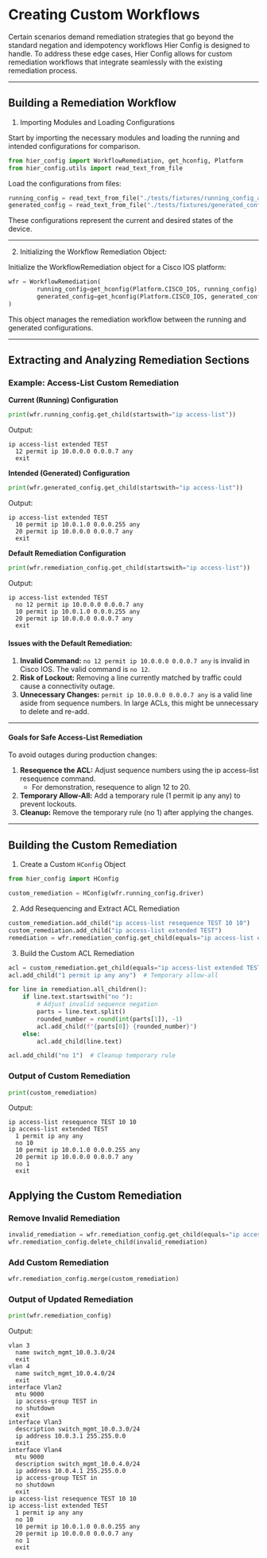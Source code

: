# Creating Custom Workflows

Certain scenarios demand remediation strategies that go beyond the standard negation and idempotency workflows Hier Config is designed to handle. To address these edge cases, Hier Config allows for custom remediation workflows that integrate seamlessly with the existing remediation process.

----

## Building a Remediation Workflow

1. Importing Modules and Loading Configurations

Start by importing the necessary modules and loading the running and intended configurations for comparison.

```python
from hier_config import WorkflowRemediation, get_hconfig, Platform
from hier_config.utils import read_text_from_file
```

Load the configurations from files:

```python
running_config = read_text_from_file("./tests/fixtures/running_config_acl.conf")
generated_config = read_text_from_file("./tests/fixtures/generated_config_acl.conf")
```

These configurations represent the current and desired states of the device.

----

2. Initializing the Workflow Remediation Object:

Initialize the WorkflowRemediation object for a Cisco IOS platform:


```python
wfr = WorkflowRemediation(
        running_config=get_hconfig(Platform.CISCO_IOS, running_config),
        generated_config=get_hconfig(Platform.CISCO_IOS, generated_config)
)
```
This object manages the remediation workflow between the running and generated configurations.

----

## Extracting and Analyzing Remediation Sections

### Example: Access-List Custom Remediation

**Current (Running) Configuration**

```python
print(wfr.running_config.get_child(startswith="ip access-list"))
```

Output:

```
ip access-list extended TEST
  12 permit ip 10.0.0.0 0.0.0.7 any
  exit
```

**Intended (Generated) Configuration**

```python
print(wfr.generated_config.get_child(startswith="ip access-list"))
```

Output:

```
ip access-list extended TEST
  10 permit ip 10.0.1.0 0.0.0.255 any
  20 permit ip 10.0.0.0 0.0.0.7 any
  exit
```

**Default Remediation Configuration**

```python
print(wfr.remediation_config.get_child(startswith="ip access-list"))
```

Output:

```
ip access-list extended TEST
  no 12 permit ip 10.0.0.0 0.0.0.7 any
  10 permit ip 10.0.1.0 0.0.0.255 any
  20 permit ip 10.0.0.0 0.0.0.7 any
  exit
```

#### Issues with the Default Remediation:

1. **Invalid Command:** `no 12 permit ip 10.0.0.0 0.0.0.7 any` is invalid in Cisco IOS. The valid command is `no 12`.
2. **Risk of Lockout:** Removing a line currently matched by traffic could cause a connectivity outage.
3. **Unnecessary Changes:** `permit ip 10.0.0.0 0.0.0.7 any` is a valid line aside from sequence numbers. In large ACLs, this might be unnecessary to delete and re-add.

----

#### Goals for Safe Access-List Remediation

To avoid outages during production changes:

1. **Resequence the ACL:** Adjust sequence numbers using the ip access-list resequence command.
    * For demonstration, resequence to align 12 to 20.
1. **Temporary Allow-All:** Add a temporary rule (1 permit ip any any) to prevent lockouts.
1. **Cleanup:** Remove the temporary rule (no 1) after applying the changes.

----

## Building the Custom Remediation

1. Create a Custom `HConfig` Object

```python
from hier_config import HConfig

custom_remediation = HConfig(wfr.running_config.driver)
```

2. Add Resequencing and Extract ACL Remediation

```python
custom_remediation.add_child("ip access-list resequence TEST 10 10")
custom_remediation.add_child("ip access-list extended TEST")
remediation = wfr.remediation_config.get_child(equals="ip access-list extended TEST")
```

3. Build the Custom ACL Remediation

```python
acl = custom_remediation.get_child(equals="ip access-list extended TEST")
acl.add_child("1 permit ip any any")  # Temporary allow-all

for line in remediation.all_children():
    if line.text.startswith("no "):
        # Adjust invalid sequence negation
        parts = line.text.split()
        rounded_number = round(int(parts[1]), -1)
        acl.add_child(f"{parts[0]} {rounded_number}")
    else:
        acl.add_child(line.text)

acl.add_child("no 1")  # Cleanup temporary rule
```

### Output of Custom Remediation

```python
print(custom_remediation)
```

Output:

```
ip access-list resequence TEST 10 10
ip access-list extended TEST
  1 permit ip any any
  no 10
  10 permit ip 10.0.1.0 0.0.0.255 any
  20 permit ip 10.0.0.0 0.0.0.7 any
  no 1
  exit
```

## Applying the Custom Remediation

### Remove Invalid Remediation

```python
invalid_remediation = wfr.remediation_config.get_child(equals="ip access-list extended TEST")
wfr.remediation_config.delete_child(invalid_remediation)
```

### Add Custom Remediation

```python
wfr.remediation_config.merge(custom_remediation)
```

### Output of Updated Remediation

```python
print(wfr.remediation_config)
```

Output:

```
vlan 3
  name switch_mgmt_10.0.3.0/24
  exit
vlan 4
  name switch_mgmt_10.0.4.0/24
  exit
interface Vlan2
  mtu 9000
  ip access-group TEST in
  no shutdown
  exit
interface Vlan3
  description switch_mgmt_10.0.3.0/24
  ip address 10.0.3.1 255.255.0.0
  exit
interface Vlan4
  mtu 9000
  description switch_mgmt_10.0.4.0/24
  ip address 10.0.4.1 255.255.0.0
  ip access-group TEST in
  no shutdown
  exit
ip access-list resequence TEST 10 10
ip access-list extended TEST
  1 permit ip any any
  no 10
  10 permit ip 10.0.1.0 0.0.0.255 any
  20 permit ip 10.0.0.0 0.0.0.7 any
  no 1
  exit
```